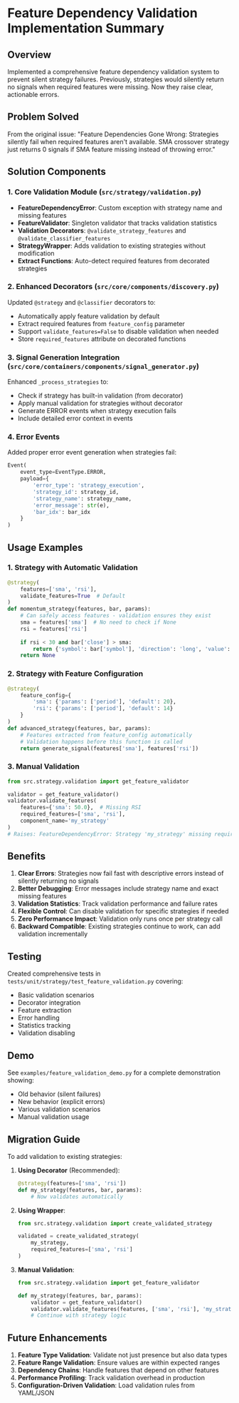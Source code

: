 # Feature Dependency Validation Implementation Summary

## Overview

Implemented a comprehensive feature dependency validation system to prevent silent strategy failures. Previously, strategies would silently return no signals when required features were missing. Now they raise clear, actionable errors.

## Problem Solved

From the original issue: "Feature Dependencies Gone Wrong: Strategies silently fail when required features aren't available. SMA crossover strategy just returns 0 signals if SMA feature missing instead of throwing error."

## Solution Components

### 1. Core Validation Module (`src/strategy/validation.py`)

- **FeatureDependencyError**: Custom exception with strategy name and missing features
- **FeatureValidator**: Singleton validator that tracks validation statistics
- **Validation Decorators**: `@validate_strategy_features` and `@validate_classifier_features`
- **StrategyWrapper**: Adds validation to existing strategies without modification
- **Extract Functions**: Auto-detect required features from decorated strategies

### 2. Enhanced Decorators (`src/core/components/discovery.py`)

Updated `@strategy` and `@classifier` decorators to:
- Automatically apply feature validation by default
- Extract required features from `feature_config` parameter
- Support `validate_features=False` to disable validation when needed
- Store `required_features` attribute on decorated functions

### 3. Signal Generation Integration (`src/core/containers/components/signal_generator.py`)

Enhanced `_process_strategies` to:
- Check if strategy has built-in validation (from decorator)
- Apply manual validation for strategies without decorator
- Generate ERROR events when strategy execution fails
- Include detailed error context in events

### 4. Error Events

Added proper error event generation when strategies fail:
```python
Event(
    event_type=EventType.ERROR,
    payload={
        'error_type': 'strategy_execution',
        'strategy_id': strategy_id,
        'strategy_name': strategy_name,
        'error_message': str(e),
        'bar_idx': bar_idx
    }
)
```

## Usage Examples

### 1. Strategy with Automatic Validation

```python
@strategy(
    features=['sma', 'rsi'],
    validate_features=True  # Default
)
def momentum_strategy(features, bar, params):
    # Can safely access features - validation ensures they exist
    sma = features['sma']  # No need to check if None
    rsi = features['rsi']
    
    if rsi < 30 and bar['close'] > sma:
        return {'symbol': bar['symbol'], 'direction': 'long', 'value': 1.0}
    return None
```

### 2. Strategy with Feature Configuration

```python
@strategy(
    feature_config={
        'sma': {'params': ['period'], 'default': 20},
        'rsi': {'params': ['period'], 'default': 14}
    }
)
def advanced_strategy(features, bar, params):
    # Features extracted from feature_config automatically
    # Validation happens before this function is called
    return generate_signal(features['sma'], features['rsi'])
```

### 3. Manual Validation

```python
from src.strategy.validation import get_feature_validator

validator = get_feature_validator()
validator.validate_features(
    features={'sma': 50.0},  # Missing RSI
    required_features=['sma', 'rsi'],
    component_name='my_strategy'
)
# Raises: FeatureDependencyError: Strategy 'my_strategy' missing required features: rsi
```

## Benefits

1. **Clear Errors**: Strategies now fail fast with descriptive errors instead of silently returning no signals
2. **Better Debugging**: Error messages include strategy name and exact missing features
3. **Validation Statistics**: Track validation performance and failure rates
4. **Flexible Control**: Can disable validation for specific strategies if needed
5. **Zero Performance Impact**: Validation only runs once per strategy call
6. **Backward Compatible**: Existing strategies continue to work, can add validation incrementally

## Testing

Created comprehensive tests in `tests/unit/strategy/test_feature_validation.py` covering:
- Basic validation scenarios
- Decorator integration
- Feature extraction
- Error handling
- Statistics tracking
- Validation disabling

## Demo

See `examples/feature_validation_demo.py` for a complete demonstration showing:
- Old behavior (silent failures)
- New behavior (explicit errors)
- Various validation scenarios
- Manual validation usage

## Migration Guide

To add validation to existing strategies:

1. **Using Decorator** (Recommended):
   ```python
   @strategy(features=['sma', 'rsi'])
   def my_strategy(features, bar, params):
       # Now validates automatically
   ```

2. **Using Wrapper**:
   ```python
   from src.strategy.validation import create_validated_strategy
   
   validated = create_validated_strategy(
       my_strategy,
       required_features=['sma', 'rsi']
   )
   ```

3. **Manual Validation**:
   ```python
   from src.strategy.validation import get_feature_validator
   
   def my_strategy(features, bar, params):
       validator = get_feature_validator()
       validator.validate_features(features, ['sma', 'rsi'], 'my_strategy')
       # Continue with strategy logic
   ```

## Future Enhancements

1. **Feature Type Validation**: Validate not just presence but also data types
2. **Feature Range Validation**: Ensure values are within expected ranges
3. **Dependency Chains**: Handle features that depend on other features
4. **Performance Profiling**: Track validation overhead in production
5. **Configuration-Driven Validation**: Load validation rules from YAML/JSON